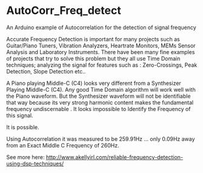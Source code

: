 # AutoCorr_Freq_detect
An Arduino example of Autocorrelation for the detection of signal frequency

Accurate Frequency Detection is important for many projects such as Guitar/Piano Tuners, Vibration Analyzers, Heartrate Monitors, MEMs Sensor Analysis and Laboratory Instruments.
There have been many fine examples of projects that try to solve this problem but they all use Time Domain techniques; analyzing the signal for features such as : Zero-Crossings, Peak Detection, Slope Detection etc..
 

A Piano playing Middle-C (C4) looks very different from a Synthesizer Playing Middle-C (C4). Any good Time Domain algorithm will work well with the Piano waveform. But the Synthesizer waveform will not be identifiable that way because its very strong harmonic content makes the fundamental frequency undiscernable . It looks impossible to Identify the Frequency of this signal.

It is possible.

Using Autocorrelation it was measured to be 259.91Hz ... only 0.09Hz away from an Exact Middle C Frequency of 260Hz.

See more here: http://www.akellyirl.com/reliable-frequency-detection-using-dsp-techniques/
